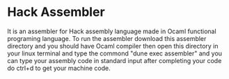 # Hack Assembler
It is an assembler for Hack assembly language made in Ocaml functional programing language.
To run the assembler download this assembler directory and you should have Ocaml compiler then 
open this directory in your linux terminal and type the commond "dune exec assembler" and you can 
type your assembly code in standard input after completing your code do ctrl+d to get your machine code.
